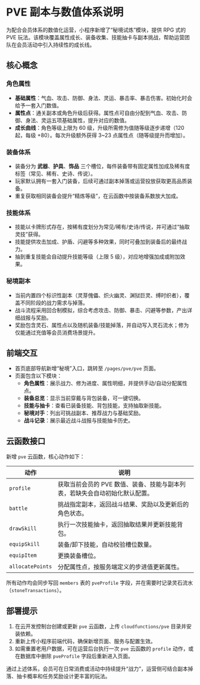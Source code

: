 # PVE 副本与数值体系说明

为配合会员体系的数值化运营，小程序新增了“秘境试炼”模块，提供 RPG 式的 PVE 玩法。该模块覆盖属性成长、装备收集、技能抽卡与副本挑战，帮助运营团队在会员活动中引入持续性的成长线。

## 核心概念

### 角色属性

- **基础属性**：气血、攻击、防御、身法、灵运、暴击率、暴击伤害。初始化时会给予一套入门数值。
- **属性点**：通关副本或角色升级后获得。属性点可自由分配到气血、攻击、防御、身法、灵运五项基础属性，提升对应的数值。
- **成长曲线**：角色等级上限为 60 级，升级所需修为值随等级逐步递增（120 起，每级 +80）。每次升级额外获得 3~23 点属性点（随等级提升而增加）。

### 装备体系

- 装备分为 **武器**、**护具**、**饰品** 三个槽位，每件装备带有固定属性加成及稀有度标签（常见、稀有、史诗、传说）。
- 玩家默认拥有一套入门装备，后续可通过副本掉落或运营投放获取更高品质装备。
- 重复获取相同装备会提升“精炼等级”，在云函数中按装备系数放大加成。

### 技能体系

- 技能以卡牌形式存在，按稀有度划分为常见/稀有/史诗/传说，并可通过“抽取灵技”获得。
- 技能提供攻击加成、护盾、闪避等多种效果，同时可叠加到装备后的最终战力。
- 抽到重复技能会自动提升技能等级（上限 5 级），对应地增强加成或附加效果。

### 秘境副本

- 当前内置四个标识性副本（灵芽傀儡、炽火幽灵、渊狱巨灵、缚时织者），覆盖不同阶段的战力需求与掉落。
- 战斗流程采用回合制模拟，综合考虑攻击、防御、暴击、闪避等参数，产出详细战报与奖励。
- 奖励包含灵石、属性点以及随机装备/技能掉落，并自动写入灵石流水；修为仅能通过充值等会员消费场景提升。

## 前端交互

- 首页底部导航新增“秘境”入口，跳转至 `/pages/pve/pve` 页面。
- 页面包含以下模块：
  - **角色属性**：展示战力、修为进度、属性明细，并提供手动/自动分配属性点。
  - **装备总览**：显示当前穿戴与背包装备，可一键切换。
  - **技能与抽卡**：查看已装备技能、背包技能，支持抽取新技能。
  - **秘境对手**：列出可挑战副本、推荐战力与基础奖励。
  - **战斗记录**：展示最近战斗战报与技能抽卡历史。

## 云函数接口

新增 `pve` 云函数，核心动作如下：

| 动作 | 说明 |
| ---- | ---- |
| `profile` | 获取当前会员的 PVE 数值、装备、技能与副本列表，若缺失会自动初始化默认配置。 |
| `battle` | 挑战指定副本，返回战斗结果、奖励以及更新后的角色状态。 |
| `drawSkill` | 执行一次技能抽卡，返回抽取结果并更新技能背包。 |
| `equipSkill` | 装备/卸下技能，自动校验槽位数量。 |
| `equipItem` | 更换装备槽位。 |
| `allocatePoints` | 分配属性点，按服务端定义的步进值更新属性。 |

所有动作均会同步写回 `members` 表的 `pveProfile` 字段，并在需要时记录灵石流水（`stoneTransactions`）。

## 部署提示

1. 在云开发控制台创建或更新 `pve` 云函数，上传 `cloudfunctions/pve` 目录并安装依赖。
2. 重新上传小程序前端代码，确保新增页面、服务与配置生效。
3. 如需重置老用户数据，可在运营后台执行一次 `pve` 云函数的 `profile` 动作，或在数据库中删除 `pveProfile` 字段后重新进入页面。

通过上述体系，会员可在日常消费或活动中持续提升“战力”，运营侧可结合副本掉落、抽卡概率和任务奖励设计更丰富的玩法。
